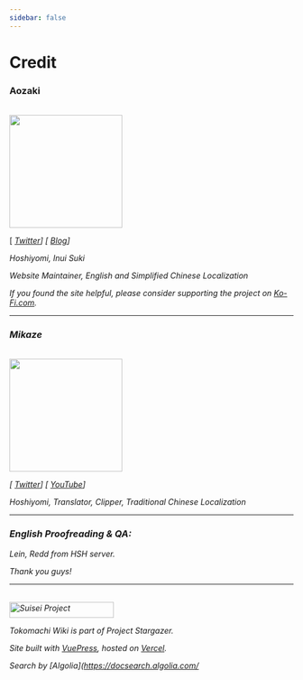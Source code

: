 ```yaml
---
sidebar: false
---
```


# Credit

<h3>Aozaki</h3>

<br>

<img src="./aozaki.jpg" height="200" width="200" />

[ [<i class="fa-brands fa-twitter" /> Twitter](https://twitter.com/Aozaki__)] [ [<i class="fas fa-feather-alt" /> Blog](https://aozaki.cc/)]

Hoshiyomi, Inui Suki

Website Maintainer, English and Simplified Chinese Localization

If you found the site helpful, please consider supporting the project on [<i class="fas fa-coffee" /> Ko-Fi.com](https://ko-fi.com/project_stargazer).

---

<h3>Mikaze</h3>

<br>

<img src="./mikaze.jpg" width="200" />

[ [<i class="fa-brands fa-twitter" /> Twitter](https://twitter.com/mikaze0322)] [ [<i class="fa-brands fa-youtube" /> YouTube](https://www.youtube.com/channel/UCrpkt3YHPdpciDy-96H_2mg)]

Hoshiyomi, Translator, Clipper, Traditional Chinese Localization

---

<h3>English Proofreading & QA:</h3>

Lein, Redd from HSH server.

Thank you guys!

---

<br>

<img src="/Project_Stargazer.svg" alt="Suisei Project" width="185.25" height="28">

Tokomachi Wiki is part of _Project Stargazer_.

Site built with [VuePress](https://v2.vuepress.vuejs.org/zh/), hosted on [Vercel](https://vercel.com/).

Search by [Algolia](https://docsearch.algolia.com/
